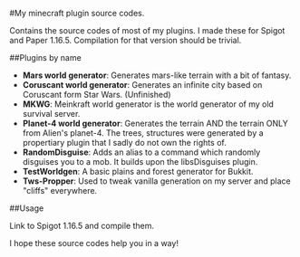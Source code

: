 #My minecraft plugin source codes.

Contains the source codes of most of my plugins. I made these for Spigot and Paper 1.16.5. Compilation for that version should be trivial.

##Plugins by name

- **Mars world generator**: Generates mars-like terrain with a bit of fantasy.
- **Coruscant world generator**: Generates an infinite city based on Coruscant form Star Wars. (Unfinished)
- **MKWG**: Meinkraft world generator is the world generator of my old survival server.
- **Planet-4 world generator**: Generates the terrain AND the terrain ONLY from Alien's planet-4. The trees, structures were generated by a propertiary plugin that I sadly do not own the rights of.
- **RandomDisguise**: Adds an alias to a command which randomly disguises you to a mob. It builds upon the libsDisguises plugin.
- **TestWorldgen**: A basic plains and forest generator for Bukkit.
- **Tws-Propper**: Used to tweak vanilla generation on my server and place "cliffs" everywhere.

##Usage

Link to Spigot 1.16.5 and compile them.

I hope these source codes help you in a way!